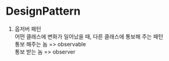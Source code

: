 # DesignPattern

1. 옵저버 패턴  
어떤 클래스에 변화가 일어났을 때, 다른 클래스에 통보해 주는 패턴  
통보 해주는 놈 => observable  
통보 받는 놈 => observer  
